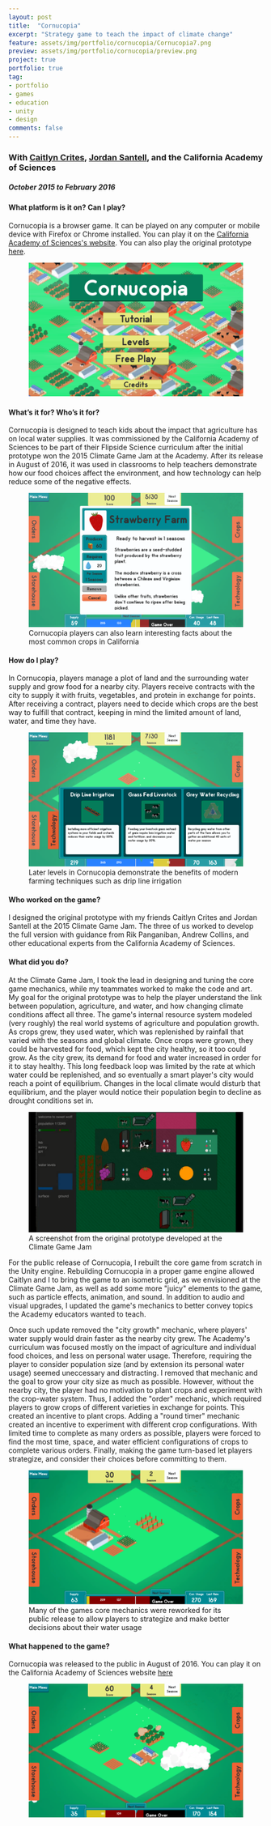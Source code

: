 ```yaml
---
layout: post
title:  "Cornucopia"
excerpt: "Strategy game to teach the impact of climate change"
feature: assets/img/portfolio/cornucopia/Cornucopia7.png
preview: assets/img/portfolio/cornucopia/preview.png
project: true
portfolio: true
tag:
- portfolio
- games
- education
- unity
- design
comments: false
---
```


### With [Caitlyn Crites](http://www.caitlyncrites.com/), [Jordan Santell](http://www.jsantell.com/), and the California Academy of Sciences

##### October 2015 to February 2016

#### What platform is it on?  Can I play?
Cornucopia is a browser game.  It can be played on any computer or mobile device with Firefox or Chrome installed.  You can play it on the [California Academy of Sciences's website](http://www.calacademy.org/cornucopia). You can also play the original prototype [here](http://tedw4rd.github.io/climate-change-game/).

<figure>
	<a href="/assets/img/portfolio/cornucopia/Cornucopia1.png"><img src="/assets/img/portfolio/cornucopia/Cornucopia1.png"/></a>
	<figcaption></figcaption>
</figure>

#### What’s it for?  Who’s it for?
Cornucopia is designed to teach kids about the impact that agriculture has on local water supplies.  It was commissioned by the California Academy of Sciences to be part of their Flipside Science curriculum after the initial prototype won the 2015 Climate Game Jam at the Academy.  After its release in August of 2016, it was used in classrooms to help teachers demonstrate how our food choices affect the environment, and how technology can help reduce some of the negative effects.

<figure>
	<a href="/assets/img/portfolio/cornucopia/Cornucopia3.png"><img src="/assets/img/portfolio/cornucopia/Cornucopia3.png"/></a>
	<figcaption>Cornucopia players can also learn interesting facts about the most common crops in California</figcaption>
</figure>

#### How do I play?
In Cornucopia, players manage a plot of land and the surrounding water supply and grow food for a nearby city.  Players receive contracts with the city to supply it with fruits, vegetables, and protein in exchange for points.  After receiving a contract, players need to decide which crops are the best way to fulfill that contract, keeping in mind the limited amount of land, water, and time they have.

<figure>
	<a href="/assets/img/portfolio/cornucopia/Cornucopia4.png"><img src="/assets/img/portfolio/cornucopia/Cornucopia4.png"/></a>
	<figcaption>Later levels in Cornucopia demonstrate the benefits of modern farming techniques such as drip line irrigation</figcaption>
</figure>

#### Who worked on the game?
I designed the original prototype with my friends Caitlyn Crites and Jordan Santell at the 2015 Climate Game Jam.  The three of us worked to develop the full version with guidance from Rik Panganiban, Andrew Collins, and other educational experts from the California Academy of Sciences.

#### What did you do?
At the Climate Game Jam, I took the lead in designing and tuning the core game mechanics, while my teammates worked to make the code and art.  My goal for the original prototype was to help the player understand the link between population, agriculture, and water, and how changing climate conditions affect all three.  The game's internal resource system modeled (very roughly) the real world systems of agriculture and population growth.  As crops grew, they used water, which was replenished by rainfall that varied with the seasons and global climate.  Once crops were grown, they could be harvested for food, which kept the city healthy, so it too could grow.  As the city grew, its demand for food and water increased in order for it to stay healthy.  This long feedback loop was limited by the rate at which water could be replenished, and so eventually a smart player's city would reach a point of equilibrium.  Changes in the local climate would disturb that equilibrium, and the player would notice their population begin to decline as drought conditions set in.

<figure>
	<a href="/assets/img/portfolio/cornucopia/CornucopiaProto.png"><img src="/assets/img/portfolio/cornucopia/CornucopiaProto.png"/></a>
	<figcaption>A screenshot from the original prototype developed at the Climate Game Jam</figcaption>
</figure>

For the public release of Cornucopia, I rebuilt the core game from scratch in the Unity engine. Rebuilding Cornucopia in a proper game engine allowed Caitlyn and I to bring the game to an isometric grid, as we envisioned at the Climate Game Jam, as well as add some more "juicy" elements to the game, such as particle effects, animation, and sound. In addition to audio and visual upgrades, I updated the game's mechanics to better convey topics the Academy educators wanted to teach. 

Once such update removed the "city growth" mechanic, where players' water supply would drain faster as the nearby city grew. The Academy's curriculum was focused mostly on the impact of agriculture and individual food choices, and less on personal water usage. Therefore, requiring the player to consider population size (and by extension its personal water usage) seemed uneccessary and distracting. I removed that mechanic and the goal to grow your city size as much as possible. However, without the nearby city, the player had no motivation to plant crops and experiment with the crop-water system. Thus, I added the "order" mechanic, which required players to grow crops of different varieties in exchange for points. This created an incentive to plant crops. Adding a "round timer" mechanic created an incentive to experiment with different crop configurations. With limited time to complete as many orders as possible, players were forced to find the most time, space, and water efficient configurations of crops to complete various orders. Finally, making the game turn-based let players strategize, and consider their choices before committing to them.

<figure>
	<a href="/assets/img/portfolio/cornucopia/Cornucopia5.png"><img src="/assets/img/portfolio/cornucopia/Cornucopia5.png"/></a>
	<figcaption>Many of the games core mechanics were reworked for its public release to allow players to strategize and make better decisions about their water usage</figcaption>
</figure>

#### What happened to the game?
Cornucopia was released to the public in August of 2016. You can play it on the California Academy of Sciences website [here](http://www.calacademy.org/cornucopia)

<figure>
	<a href="/assets/img/portfolio/cornucopia/Cornucopia6.png"><img src="/assets/img/portfolio/cornucopia/Cornucopia6.png"/></a>
	<figcaption></figcaption>
</figure>